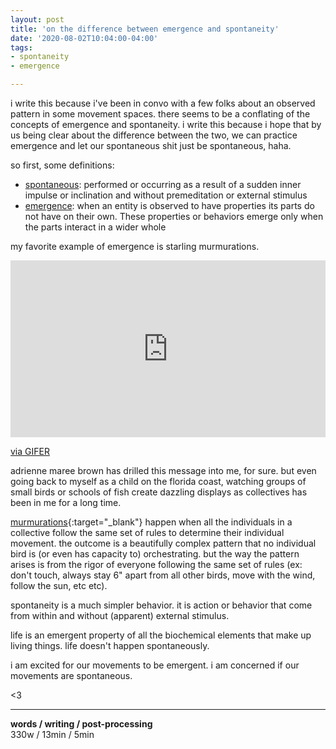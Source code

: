 ```yaml
---
layout: post
title: 'on the difference between emergence and spontaneity'
date: '2020-08-02T10:04:00-04:00'
tags:
- spontaneity
- emergence

--- 
```



i write this because i've been in convo with a few folks about an observed pattern in some movement spaces. there seems to be a conflating of the concepts of emergence and spontaneity. i write this because i hope that by us being clear about the difference between the two, we can practice emergence and let our spontaneous shit just be spontaneous, haha. 

so first, some definitions:

* [spontaneous](https://www.lexico.com/en/definition/spontaneous): performed or occurring as a result of a sudden inner impulse or inclination and without premeditation or external stimulus
* [emergence](https://en.wikipedia.org/wiki/Emergence): when an entity is observed to have properties its parts do not have on their own. These properties or behaviors emerge only when the parts interact in a wider whole

my favorite example of emergence is starling murmurations. 

<div style="padding-top:56.111%;position:relative;"><iframe src="https://gifer.com/embed/7uUb" width="100%" height="100%" style='position:absolute;top:0;left:0;' frameBorder="0" allowFullScreen></iframe></div><p><a href="https://gifer.com">via GIFER</a></p>

adrienne maree brown has drilled this message into me, for sure. but even going back to myself as a child on the florida coast, watching groups of small birds or schools of fish create dazzling displays as collectives has been in me for a long time. 

[murmurations](https://www.audubon.org/magazine/winter-2017/hungry-raptors-make-murmurations-even-more){:target="_blank"} happen when all the individuals in a collective follow the same set of rules to determine their individual movement. the outcome is a beautifully complex pattern that no individual bird is (or even has capacity to) orchestrating. but the way the pattern arises is from the rigor of everyone following the same set of rules (ex: don't touch, always stay 6" apart from all other birds, move with the wind, follow the sun, etc etc). 

spontaneity is a much simpler behavior. it is action or behavior that come from within and without (apparent) external stimulus. 

life is an emergent property of all the biochemical elements that make up living things. life doesn't happen spontaneously. 

i am excited for our movements to be emergent. i am concerned if our movements are spontaneous. 

<3



---



<!-- {:target="_blank"} -->

<!-- hyperlink bank -->


<!-- &#042; = asterisk -->
<!-- &#039; = single quote '-->

**words / writing / post-processing**  
330w / 13min / 5min